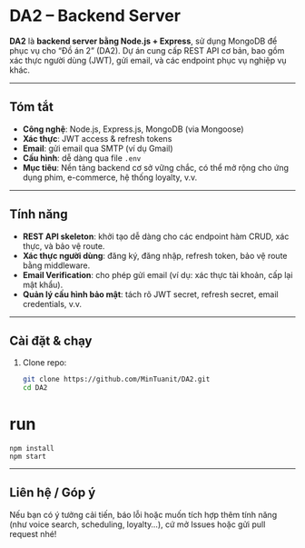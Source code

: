 # DA2 – Backend Server

**DA2** là **backend server bằng Node.js + Express**, sử dụng MongoDB để phục vụ cho “Đồ án 2” (DA2). Dự án cung cấp REST API cơ bản, bao gồm xác thực người dùng (JWT), gửi email, và các endpoint phục vụ nghiệp vụ khác.

---

##  Tóm tắt

- **Công nghệ**: Node.js, Express.js, MongoDB (via Mongoose)
- **Xác thực**: JWT access & refresh tokens
- **Email**: gửi email qua SMTP (ví dụ Gmail)
- **Cấu hình**: dễ dàng qua file `.env`
- **Mục tiêu**: Nền tảng backend cơ sở vững chắc, có thể mở rộng cho ứng dụng phim, e-commerce, hệ thống loyalty, v.v.

---

##  Tính năng

- **REST API skeleton**: khởi tạo dễ dàng cho các endpoint hàm CRUD, xác thực, và bảo vệ route.
- **Xác thực người dùng**: đăng ký, đăng nhập, refresh token, bảo vệ route bằng middleware.
- **Email Verification**: cho phép gửi email (ví dụ: xác thực tài khoản, cấp lại mật khẩu).
- **Quản lý cấu hình bảo mật**: tách rõ JWT secret, refresh secret, email credentials, v.v.

---

##  Cài đặt & chạy

1. Clone repo:
   ```bash
   git clone https://github.com/MinTuanit/DA2.git
   cd DA2

# run 
    npm install
    npm start
    
---

## Liên hệ / Góp ý

Nếu bạn có ý tưởng cải tiến, báo lỗi hoặc muốn tích hợp thêm tính năng (như voice search, scheduling, loyalty…), cứ mở Issues
 hoặc gửi pull request nhé!
